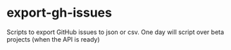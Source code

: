 # export-gh-issues
Scripts to export GitHub issues to json or csv. One day will script over beta projects (when the API is ready)
